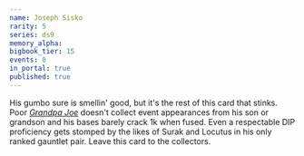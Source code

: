 ```yaml
---
name: Joseph Sisko
rarity: 5
series: ds9
memory_alpha:
bigbook_tier: 15
events: 0
in_portal: true
published: true
---
```


His gumbo sure is smellin' good, but it's the rest of this card that stinks. Poor [_Grandpa Joe_](https://www.youtube.com/watch?v=8YnJR54moKA) doesn't collect event appearances from his son or grandson and his bases barely crack 1k when fused. Even a respectable DIP proficiency gets stomped by the likes of Surak and Locutus in his only ranked gauntlet pair. Leave this card to the collectors.
